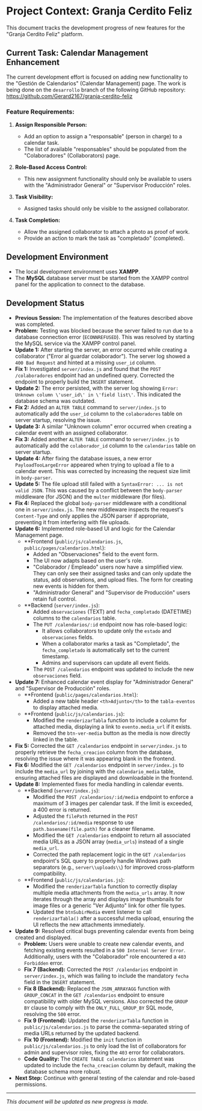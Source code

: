 # Project Context: Granja Cerdito Feliz

This document tracks the development progress of new features for the "Granja Cerdito Feliz" platform.

## Current Task: Calendar Management Enhancement

The current development effort is focused on adding new functionality to the "Gestión de Calendarios" (Calendar Management) page. The work is being done on the `desarrollo` branch of the following GitHub repository: https://github.com/Gerard2167/granja-cerdito-feliz

### Feature Requirements:

1.  **Assign Responsible Person:**
    *   Add an option to assign a "responsable" (person in charge) to a calendar task.
    *   The list of available "responsables" should be populated from the "Colaboradores" (Collaborators) page.

2.  **Role-Based Access Control:**
    *   This new assignment functionality should only be available to users with the "Administrador General" or "Supervisor Producción" roles.

3.  **Task Visibility:**
    *   Assigned tasks should only be visible to the assigned collaborator.

4.  **Task Completion:**
    *   Allow the assigned collaborator to attach a photo as proof of work.
    *   Provide an action to mark the task as "completado" (completed).

## Development Environment

*   The local development environment uses **XAMPP**.
*   The **MySQL** database server must be started from the XAMPP control panel for the application to connect to the database.

## Development Status

*   **Previous Session:** The implementation of the features described above was completed.
*   **Problem:** Testing was blocked because the server failed to run due to a database connection error (`ECONNREFUSED`). This was resolved by starting the MySQL service via the XAMPP control panel.
*   **Update 1:** After starting the server, an error occurred while creating a collaborator ("Error al guardar colaborador"). The server log showed a `400 Bad Request` and hinted at a missing `user_id` column.
*   **Fix 1:** Investigated `server/index.js` and found that the `POST /colaboradores` endpoint had an undefined query. Corrected the endpoint to properly build the `INSERT` statement.
*   **Update 2:** The error persisted, with the server log showing `Error: Unknown column \'user_id\' in \'field list\'`. This indicated the database schema was outdated.
*   **Fix 2:** Added an `ALTER TABLE` command to `server/index.js` to automatically add the `user_id` column to the `colaboradores` table on server startup, resolving the issue.
*   **Update 3:** A similar "Unknown column" error occurred when creating a calendar event with an assigned collaborator.
*   **Fix 3:** Added another `ALTER TABLE` command to `server/index.js` to automatically add the `colaborador_id` column to the `calendarios` table on server startup.
*   **Update 4:** After fixing the database issues, a new error `PayloadTooLargeError` appeared when trying to upload a file to a calendar event. This was corrected by increasing the request size limit in `body-parser`.
*   **Update 5:** The file upload still failed with a `SyntaxError: ... is not valid JSON`. This was caused by a conflict between the `body-parser` middleware (for JSON) and the `multer` middleware (for files).
*   **Fix 4:** Replaced the global `body-parser` middleware with a conditional one in `server/index.js`. The new middleware inspects the request's `Content-Type` and only applies the JSON parser if appropriate, preventing it from interfering with file uploads.
*   **Update 6:** Implemented role-based UI and logic for the Calendar Management page.
    *   **Frontend (`public/js/calendarios.js`, `public/pages/calendarios.html`):
        *   Added an "Observaciones" field to the event form.
        *   The UI now adapts based on the user's role.
        *   "Colaborador / Empleado" users now have a simplified view. They can only see their assigned tasks and can only update the status, add observations, and upload files. The form for creating new events is hidden for them.
        *   "Administrador General" and "Supervisor de Producción" users retain full control.
    *   **Backend (`server/index.js`):
        *   Added `observaciones` (TEXT) and `fecha_completado` (DATETIME) columns to the `calendarios` table.
        *   The `PUT /calendarios/:id` endpoint now has role-based logic:
            *   It allows collaborators to update only the `estado` and `observaciones` fields.
            *   When a collaborator marks a task as "Completado", the `fecha_completado` is automatically set to the current timestamp.
            *   Admins and supervisors can update all event fields.
        *   The `POST /calendarios` endpoint was updated to include the new `observaciones` field.
*   **Update 7:** Enhanced calendar event display for "Administrador General" and "Supervisor de Producción" roles.
    *   **Frontend (`public/pages/calendarios.html`):
        *   Added a new table header `<th>Adjunto</th>` to the `tabla-eventos` to display attached media.
    *   **Frontend (`public/js/calendarios.js`):
        *   Modified the `renderizarTabla` function to include a column for attached media, displaying a link to `evento.media_url` if it exists.
        *   Removed the `btn-ver-media` button as the media is now directly linked in the table.
*   **Fix 5:** Corrected the `GET /calendarios` endpoint in `server/index.js` to properly retrieve the `fecha_creacion` column from the database, resolving the issue where it was appearing blank in the frontend.
*   **Fix 6:** Modified the `GET /calendarios` endpoint in `server/index.js` to include the `media_url` by joining with the `calendario_media` table, ensuring attached files are displayed and downloadable in the frontend.
*   **Update 8:** Implemented fixes for media handling in calendar events.
    *   **Backend (`server/index.js`):
        *   Modified the `POST /calendarios/:id/media` endpoint to enforce a maximum of 3 images per calendar task. If the limit is exceeded, a 400 error is returned.
        *   Adjusted the `filePath` returned in the `POST /calendarios/:id/media` response to use `path.basename(file.path)` for a cleaner filename.
        *   Modified the `GET /calendarios` endpoint to return all associated media URLs as a JSON array (`media_urls`) instead of a single `media_url`.
        *   Corrected the path replacement logic in the `GET /calendarios` endpoint's SQL query to properly handle Windows path separators (e.g., `server\\uploads\\`) for improved cross-platform compatibility.
    *   **Frontend (`public/js/calendarios.js`):
        *   Modified the `renderizarTabla` function to correctly display multiple media attachments from the `media_urls` array. It now iterates through the array and displays image thumbnails for image files or a generic "Ver Adjunto" link for other file types.
        *   Updated the `btnSubirMedia` event listener to call `renderizarTabla()` after a successful media upload, ensuring the UI reflects the new attachments immediately.
*   **Update 9:** Resolved critical bugs preventing calendar events from being created and displayed.
    *   **Problem:** Users were unable to create new calendar events, and fetching existing events resulted in a `500 Internal Server Error`. Additionally, users with the "Colaborador" role encountered a `403 Forbidden` error.
    *   **Fix 7 (Backend):** Corrected the `POST /calendarios` endpoint in `server/index.js`, which was failing to include the mandatory `fecha` field in the `INSERT` statement.
    *   **Fix 8 (Backend):** Replaced the `JSON_ARRAYAGG` function with `GROUP_CONCAT` in the `GET /calendarios` endpoint to ensure compatibility with older MySQL versions. Also corrected the `GROUP BY` clause to comply with the `ONLY_FULL_GROUP_BY` SQL mode, resolving the `500` error.
    *   **Fix 9 (Frontend):** Updated the `renderizarTabla` function in `public/js/calendarios.js` to parse the comma-separated string of media URLs returned by the updated backend.
    *   **Fix 10 (Frontend):** Modified the `init` function in `public/js/calendarios.js` to only load the list of collaborators for admin and supervisor roles, fixing the `403` error for collaborators.
    *   **Code Quality:** The `CREATE TABLE calendarios` statement was updated to include the `fecha_creacion` column by default, making the database schema more robust.
*   **Next Step:** Continue with general testing of the calendar and role-based permissions.

---
*This document will be updated as new progress is made.*